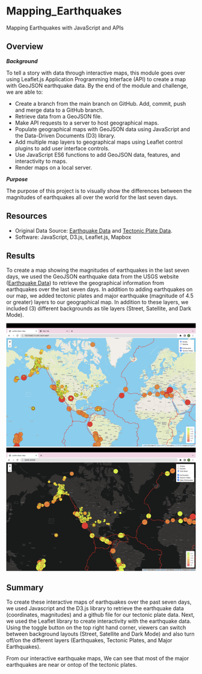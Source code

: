 # Mapping_Earthquakes
Mapping Earthquakes with JavaScript and APIs

## Overview 
***Background***

To tell a story with data through interactive maps, this module goes over using Leaflet.js Application Programming Interface (API) to create a map with GeoJSON earthquake data. By the end of the module and challenge, we are able to: 

- Create a branch from the main branch on GitHub. Add, commit, push and merge data to a GitHub branch.
- Retrieve data from a GeoJSON file.
- Make API requests to a server to host geographical maps.
- Populate geographical maps with GeoJSON data using JavaScript and the Data-Driven Documents (D3) library.
- Add multiple map layers to geographical maps using Leaflet control plugins to add user interface controls.
- Use JavaScript ES6 functions to add GeoJSON data, features, and interactivity to maps.
- Render maps on a local server.


***Purpose***

The purpose of this project is to visually show the differences between the magnitudes of earthquakes all over the world for the last seven days.

## Resources 
- Original Data Source: [Earthquake Data](https://earthquake.usgs.gov/earthquakes/feed/v1.0/summary/all_week.geojson) and [Tectonic Plate Data](https://raw.githubusercontent.com/fraxen/tectonicplates/master/GeoJSON/PB2002_boundaries.json).
- Software: JavaScript, D3.js, Leaflet.js, Mapbox 


## Results
To create a map showing the magnitudes of earthquakes in the last seven days, we used the GeoJSON earthquake data from the USGS website ([Earthquake Data](https://earthquake.usgs.gov/earthquakes/feed/v1.0/summary/all_week.geojson)) to retrieve the geographical information from earthquakes over the last seven days. In addition to adding earthquakes on our map, we added tectonic plates and major earthquake (magnitude of 4.5 or greater) layers to our geographical map. In addition to these layers, we included (3) different backgrounds as tile layers (Street, Satellite, and Dark Mode). 

![tectonicPlates.png](Earthquake_Challenge/static/images/tectonicPlates.png)
![darkMode.png](Earthquake_Challenge/static/images/darkMode.png)


## Summary 
To create these interactive maps of earthquakes over the past seven days, we used Javascript and the D3.js library to retrieve the earthquake data (coordinates, magnitudes) and a github file for our tectonic plate data. Next, we used the Leaflet library to create interactivity with the earthquake data. Using the toggle button on the top right hand corner, viewers can switch between background layouts (Street, Satellite and Dark Mode) and also turn off/on the different layers (Earthquakes, Tectonic Plates, and Major Earthquakes). 

From our interactive earthquake maps, We can see that most of the major earthquakes are near or ontop of the tectonic plates. 
